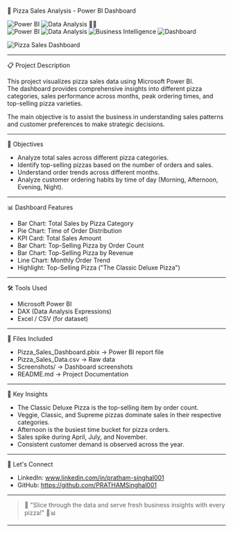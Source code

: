 🍕 Pizza Sales Analysis - Power BI Dashboard


![Power BI](https://img.shields.io/badge/PowerBI-Data%20Visualization-yellow) 
![Data Analysis](https://img.shields.io/badge/Data-Analysis-blue) 🍕✨  
![Power BI](https://img.shields.io/badge/PowerBI-Data%20Visualization-yellow) 
![Data Analysis](https://img.shields.io/badge/Data-Analysis-blue) 
![Business Intelligence](https://img.shields.io/badge/Business-Intelligence-orange) 
![Dashboard](https://img.shields.io/badge/Dashboard-Project-green)



![Pizza Sales Dashboard](link-to-your-uploaded-image.png)

---

📋 Project Description

This project visualizes pizza sales data using Microsoft Power BI.  
The dashboard provides comprehensive insights into different pizza categories, sales performance across months, peak ordering times, and top-selling pizza varieties.

The main objective is to assist the business in understanding sales patterns and customer preferences to make strategic decisions.

---

🎯 Objectives
- Analyze total sales across different pizza categories.
- Identify top-selling pizzas based on the number of orders and sales.
- Understand order trends across different months.
- Analyze customer ordering habits by time of day (Morning, Afternoon, Evening, Night).

---

📊 Dashboard Features
- Bar Chart: Total Sales by Pizza Category
- Pie Chart: Time of Order Distribution
- KPI Card: Total Sales Amount
- Bar Chart: Top-Selling Pizza by Order Count
- Bar Chart: Top-Selling Pizza by Revenue
- Line Chart: Monthly Order Trend
- Highlight: Top-Selling Pizza ("The Classic Deluxe Pizza")

---

🛠 Tools Used
- Microsoft Power BI
- DAX (Data Analysis Expressions)
- Excel / CSV (for dataset)

---

📁 Files Included
- Pizza_Sales_Dashboard.pbix → Power BI report file
- Pizza_Sales_Data.csv → Raw data
- Screenshots/ → Dashboard screenshots
- README.md → Project Documentation

---

🧠 Key Insights
- The Classic Deluxe Pizza is the top-selling item by order count.
- Veggie, Classic, and Supreme pizzas dominate sales in their respective categories.
- Afternoon is the busiest time bucket for pizza orders.
- Sales spike during April, July, and November.
- Consistent customer demand is observed across the year.


---


🤝 Let's Connect
- LinkedIn: www.linkedin.com/in/pratham-singhal001
- GitHub: https://github.com/PRATHAMSinghal001

---

> 📢 "Slice through the data and serve fresh business insights with every pizza!" 🍕📊

---
